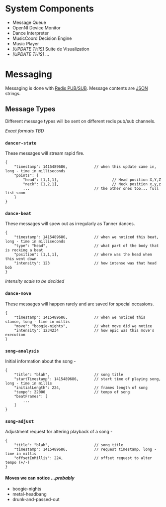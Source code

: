 # System Components

- Message Queue
- OpenNI Device Monitor
- Dance Interpreter
- MusicCoord Decision Engine
- Music Player
- *[UPDATE THIS]* Suite de Visualization
- *[UPDATE THIS]* ...

# Messaging

Messaging is done with [Redis PUB/SUB](http://redis.io/topics/pubsub). Message contents are [JSON](http://www.json.org/) strings.

## Message Types

Different message types will be sent on different redis pub/sub channels.

*Exact formats TBD*

### `dancer-state`

These messages will stream rapid fire.

    {
        "timestamp": 1415489686,            // when this update came in, long - time in milliseconds
        "points": {
            "head": [1,1,1],                        // Head position X,Y,Z
            "neck": [1,2,1],                        // Neck position x,y,z
            ...                             // the other ones too... full list soon
        }
    }

### `dance-beat`

These messages will spew out as irregularly as Tanner dances.

    {
        "timestamp": 1415489686,            // when we noticed this beat, long - time in milliseconds
        "type": "head",                     // what part of the body that is rocking a beat
        "position": [1,1,1],                // where was the head when this went down
        "intensity": 123                    // how intense was that head bob
    }

*intensity scale to be decided*

### `dance-move`

These messages will happen rarely and are saved for special occasions.

    {
        "timestamp": 1415489686,            // when we noticed this stance, long - time in millis
        "move": "boogie-nights",            // what move did we notice
        "intensity": 1234234                // how epic was this move's execution
    }

### `song-analysis`

Initial information about the song - 

    {
        "title": "blah",                    // song title
        "startTimestamp": 1415489686,       // start time of playing song, long - time in millis
        "initialLength": 224,               // frames length of song
        "tempo": 22000                      // tempo of song
        "beatFrames": [
            ...
        ]
    }
    
### `song-adjust`

Adjustment request for altering playback of a song -

    {
        "title": "blah",                    // song title
        "timestamp": 1415489686,            // request timestamp, long - time in millis
        "offsetInMillis": 224,              // offset request to alter tempo (+/-)
    }

#### Moves we can notice *...probably*

- boogie-nights
- metal-headbang
- drunk-and-passed-out
